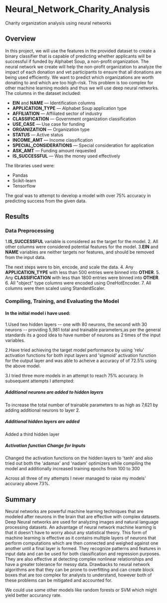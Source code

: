 # Neural_Network_Charity_Analysis
Charity organization analysis using neural networks

## Overview
In this project, we will use the features in the provided dataset to create a binary classifier that is capable of predicting whether applicants will be successful if funded by Alphabet Soup, a non-profit organization. The neural network we create will help the non-profit organization to analyze the impact of each donation and vet participants to ensure that all donations are being used efficiently. We want to predict which organizations are worth donating to and which are too high-risk. This problem is too complex for other machine learning models and thus we will use deep neural networks.
The columns in the dataset included:
* **EIN** and **NAME** — Identification columns
* **APPLICATION_TYPE** — Alphabet Soup application type
* **AFFILIATION** — Affiliated sector of industry
* **CLASSIFICATION** — Government organization classification
* **USE_CASE** — Use case for funding
* **ORGANIZATION** — Organization type
* **STATUS** — Active status
* **INCOME_AMT** — Income classification
* **SPECIAL_CONSIDERATIONS** — Special consideration for application
* **ASK_AMT** — Funding amount requested
* **IS_SUCCESSFUL** — Was the money used effectively

The libraries used were:
* Pandas
* Scikit-learn
* Tensorflow

The goal was to attempt to develop a model with over 75% accuracy in predicting success from the given data.

## Results

### Data Preprocessing

1.**IS_SUCCESSFUL** variable is considered as the target for the model.
2. All other columns were considered potential features for the model.
3.**EIN** and **NAME** variables are neither targets nor features, and should be removed from the input data.

The next steps were to bin, encode, and scale the data.
4. Any **APPLICATION_TYPE** with less than 500 entries were binned into **OTHER**.
5. Any **CLASSIFICATION** with less than 1800 entries were binned into **OTHER**.
6. All "object" type columns were encoded using OneHotEncoder.
7. All columns were then scaled using StandardScaler.

### Compiling, Training, and Evaluating the Model

#### In the initial model i have used:
1.Used two hidden layers -- one with 80 neurons, the second with 30 neurons -- providing 5,981 total and trainable parameters,as per the general standards its a good idea to have number of neurons as 2 times of the input variables.

2.Have tried achieving the target model performance by using 'relu' activation functions for both input layers and 'sigmoid' activation function for the output layer and was able to acheive a accuracy of of 72.5% using the above model.

3.I tried three more models in an attempt to reach 75% accuracy. In subsequent attempts I attempted:

##### Additional neurons are added to hidden layers
To increase the total number of trainable parameters to as high as 7,621 by adding additional neurons to layer 2.

##### Additional hidden layers are added
Added a third hidden layer 

##### Activation function Change for Inputs
Changed the activation functions on the hidden layers to 'tanh' and also tried out both the 'adamax' and 'nadam' optimizers while compiling the model and additionally increased training epochs from 100 to 300

Across all three of my attempts I never managed to raise my models' accuracy above 73%.

## Summary
Neural networks are powerful machine learning techniques that are modeled after neurons in the brain that are effective with complex datasets. Deep Neural networks are used for analyzing images and natural language processing datasets. An advantage of neural network machine learning is that it doesn't have to worry about any statistical theory. This form of machine learning is effective as it contains multiple layers of neurons that perform computations which are then connected and weighed against one another until a final layer is formed. They recognize patterns and features in input data and can be used for both classification and regression purposes. They are also effective at detecting complex nonlinear relationships and have a greater tolerance for messy data. Drawbacks to neural network algorithms are that they can be prone to overfitting and can create block boxes that are too complex for analysts to understand, however both of these problems can be mitigated and accounted for.

We could use some other models like random forests or SVM which might yield better accurancy rate.